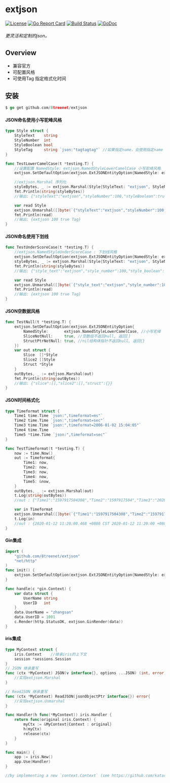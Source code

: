 # extjson
[![License](https://img.shields.io/badge/License-Apache%202.0-blue.svg)](https://github.com/8treenet/extjson/blob/master/LICENSE) [![Go Report Card](https://goreportcard.com/badge/github.com/8treenet/extjson)](https://goreportcard.com/report/github.com/8treenet/extjson) [![Build Status](https://travis-ci.org/8treenet/gotree.svg?branch=master)](https://travis-ci.org/8treenet/gotree) [![GoDoc](https://godoc.org/github.com/8treenet/extjson?status.svg)](https://godoc.org/github.com/8treenet/extjson)

###### 更灵活和定制的json。

## Overview
- 兼容官方
- 可配置风格
- 可使用Tag 指定格式化时间


## 安装
```go
$ go get github.com/8treenet/extjson
```


#### JSON命名使用小写驼峰风格
```go
type Style struct {
    StyleText    string
    StyleNumber  int
    StyleBoolean bool
    StyleTag     string `json:"tagtagtag"` //如果指定name，会使用指定name
}

func TestLowerCamelCase(t *testing.T) {
    //设置配置 NamedStyle: extjson.NamedStyleLowerCamelCase 小写驼峰风格
    extjson.SetDefaultOption(extjson.ExtJSONEntityOption{NamedStyle: extjson.NamedStyleLowerCamelCase})

    //extjson.Marshal 序列化
    styleBytes, _ := extjson.Marshal(Style{StyleText: "extjson", StyleNumber: 100, StyleBoolean: true, StyleTag: "Tag"})
    fmt.Println(string(styleBytes))
    //输出: {"styleText":"extjson","styleNumber":100,"styleBoolean":true,"tagtagtag":"Tag"}

    var read Style
    extjson.Unmarshal([]byte(`{"styleText":"extjson","styleNumber":100,"styleBoolean":true,"tagtagtag":"Tag"}`), &read)
    fmt.Println(read)
    //输出: {extjson 100 true Tag}
}
```

#### JSON命名使用下划线
```go
func TestUnderScoreCase(t *testing.T) {
    //extjson.NamedStyleUnderScoreCase : 下划线风格
    extjson.SetDefaultOption(extjson.ExtJSONEntityOption{NamedStyle: extjson.NamedStyleUnderScoreCase})
    styleBytes, _ := extjson.Marshal(Style{StyleText: "extjson", StyleNumber: 100, StyleBoolean: true, StyleTag: "Tag"})
    fmt.Println(string(styleBytes))
    //输出: {"style_text":"extjson","style_number":100,"style_boolean":true,"tagtagtag":"Tag"}

    var read Style
    extjson.Unmarshal([]byte(`{"style_text":"extjson","style_number":100,"style_boolean":true,"tagtagtag":"Tag"}`), &read)
    fmt.Println(read)
    //输出: {extjson 100 true Tag}
}
```

#### JSON空数据风格
```go
func TestNull(t *testing.T) {
    extjson.SetDefaultOption(extjson.ExtJSONEntityOption{
        NamedStyle:       extjson.NamedStyleLowerCamelCase, //小写驼峰
        SliceNotNull:     true, //空数组不返回null, 返回[]
        StructPtrNotNull: true, //nil结构体指针不返回null, 返回{}
    })
    var out struct {
        Slice  []*Style
        Slice2 []Style
        Struct *Style
    }
    outBytes, _ := extjson.Marshal(out)
    fmt.Println(string(outBytes))
    //输出: {"slice":[],"slice2":[],"struct":{}}
}

```


#### JSON时间格式化
```go
type Timeformat struct {
    Time1 time.Time `json:",timeformat=ms"`
    Time2 time.Time `json:",timeformat=sec"`
    Time3 time.Time `json:",timeformat=2006-01-02 15:04:05"`
    Time4 time.Time
    Time5 *time.Time `json:",timeformat=sec"`
}

func TestTimeformat(t *testing.T) {
    now := time.Now()
    out := Timeformat{
        Time1: now,
        Time2: now,
        Time3: now,
        Time4: now,
        Time5: &now,
    }
    outBytes, _ := extjson.Marshal(out)
    t.Log(string(outBytes))
    //out : {"Time1":"1597917504308","Time2":"1597917504","Time3":"2020-08-20 17:58:24","Time4":"2020-08-20T17:58:24.308275+08:00","Time5":"1597917504"}

    var in Timeformat
    extjson.Unmarshal([]byte(`{"Time1":"1597917504308","Time2":"1597917504","Time3":"2020-08-20 17:58:24","Time4":"2020-08-20T17:58:24.308275+08:00","Time5":"1597917504"}`), &in)
    t.Log(in)
    //out : {2020-01-12 11:20:00.468 +0800 CST 2020-01-12 11:20:00 +0800 CST 2020-01-12 11:20:00 +0000 UTC 2020-01-12 11:20:00.468543 +0800 CST}
}
```

#### Gin集成
```go
import (
    "github.com/8treenet/extjson"
    "net/http"
)
func init() {
    extjson.SetDefaultOption(extjson.ExtJSONEntityOption{NamedStyle: extjson.NamedStyleUnderScoreCase})
}

func handle(c *gin.Context) {
    var data struct {
        UserName string
        UserID   int
    }
    data.UserName = "zhangsan"
    data.UserID = 1001
    c.Render(http.StatusOK, extjson.GinRender(data)) 
}
```

#### iris集成
```go
type MyContext struct {
	iris.Context    //继承iris的上下文
	session *sessions.Session
}
// JSON 继承重写
func (ctx *MyContext) JSON(v interface{}, options ...JSON) (int, error) {
    //实现extjson.Marshal
}

// ReadJSON 继承重写
func (ctx *MyContext) ReadJSON(jsonObjectPtr interface{}) error{
    //实现extjson.Unmarshal
}

func Handler(h func(*MyContext)) iris.Handler {
	return func(original iris.Context) {
        myCtx := &MyContext{Context : original}
		h(myCtx)
		release(ctx)
	}
}

func main() {
    app := iris.New()
    app.Use(Handler)
}

//by implementing a new `context.Context` (see https://github.com/kataras/iris/blob/master/_examples/routing/custom-context/new-implementation/main.go)
````